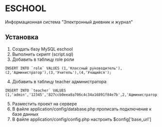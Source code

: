 # ESCHOOL
Информационная система "Электронный дневник и журнал" 

## Установка 
1. Создать базу MySQL eschool
2. Выполнить скрипт (script.sql)
3. Добавить в таблицу role роли 

```
INSERT INTO `role` VALUES (1,'Классный руководитель'),(2,'Администратор'),(3,'Учитель'),(4,'Учащийся');
```

4. Добавить в таблицу teacher администратора 

```
INSERT INTO `teacher` VALUES (1,'admin','12345','827ccb0eea8a706c4c34a16891f84e7b',2,'Администратор',1);
```

5. Разместить проект на сервере 
6. В файле application/config/database.php прописать подключение к базе данных 
7. В файле application/config/config.php настроить $config['base_url'] 


